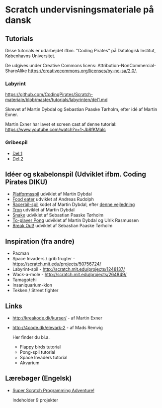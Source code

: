 Scratch undervisningsmateriale på dansk
=======================================

Tutorials
---------
Disse tutorials er udarbejdet ifbm. "Coding Pirates" på Datalogisk
Institut, Københavns Universitet.

De udgives under Creative Commons licens: Attribution-NonCommercial-ShareAlike
<https://creativecommons.org/licenses/by-nc-sa/2.0/>.

### Labyrint
<https://github.com/CodingPirates/Scratch-materiale/blob/master/tutorials/labyrinten/del1.md>

Skrevet af Martin Dybdal og Sebastian Paaske Tørholm, efter idé af Martin Exner.

Martin Exner har lavet et screen cast af denne tutorial: https://www.youtube.com/watch?v=1-Jb8fKMaIc
    
### Gribespil

 * [Del 1](https://github.com/CodingPirates/Scratch-materiale/blob/master/tutorials/gribespil/del1.md)
 * [Del 2](https://github.com/CodingPirates/Scratch-materiale/blob/master/tutorials/gribespil/del2.md)

   

Idéer og skabelonspil (Udviklet ifbm. Coding Pirates DIKU)
-------------------------------------------------

 * [Platformsspil](https://scratch.mit.edu/projects/58270212/) udviklet af Martin Dybdal
 * [Food eater](https://scratch.mit.edu/projects/59714666/) udviklet af Andreas Rudolph
 * [Racerbil-spil](https://scratch.mit.edu/projects/77571782/) kodet af Martin Dybdal, efter [denne vejledning](http://scratched.gse.harvard.edu/resources/speed-racer-1-hour-scratch-introduction)
 * [Tron](https://scratch.mit.edu/projects/51702046/) udviklet af Martin Dybdal
 * [Snake](https://scratch.mit.edu/projects/52558434/) udviklet af Sebastian Paaske Tørholm
 * [To-player Pong](https://scratch.mit.edu/projects/50651346/) udviklet af Martin Dybdal og Ulrik Rasmussen
 * [Break Out!](https://scratch.mit.edu/projects/49281572/) udviklet af Sebastian Paaske Tørholm
 
Inspiration (fra andre)
-----------------------
 * Pacman
 * Space Invaders / grib frugter - https://scratch.mit.edu/projects/50756724/
 * Labyrint-spil - http://scratch.mit.edu/projects/1248137/
 * Wack-a-mole - http://scratch.mit.edu/projects/264849/
 * Tamagotchi
 * Insaniquarium-klon
 * Tekken / Street fighter

Links
-----
 * <http://kreakode.dk/kurser/> - af Martin Exner
 * <http://4code.dk/elevark-2> - af Mads Remvig
 
   Her finder du bl.a.
   * Flappy birds tutorial
   * Pong-spil tutorial
   * Space Invaders tutorial
   * Akvarium

Lærebøger (Engelsk)
-------------------
 * [Super Scratch Programming Adventure!](https://www.nostarch.com/scratch)

   Indeholder 9 projekter
